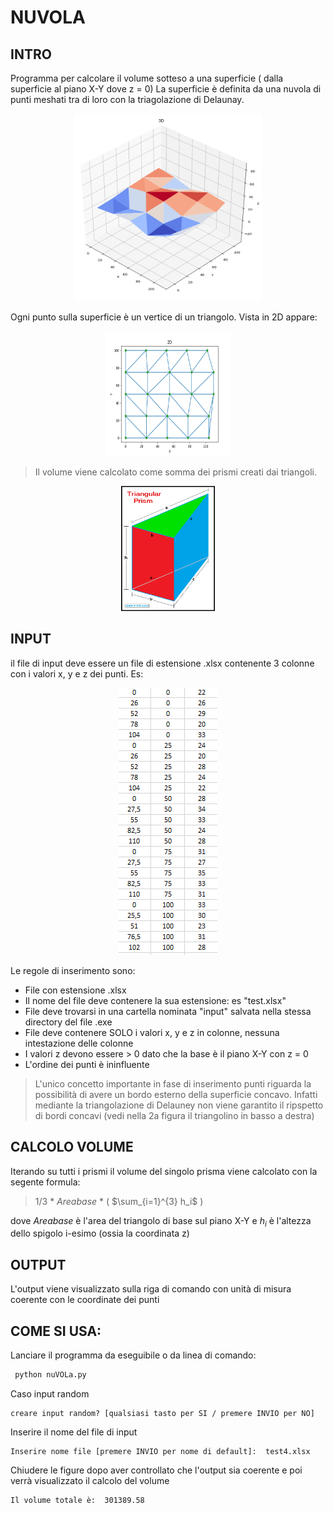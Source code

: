 # NUVOLA
## INTRO
Programma per calcolare il volume sotteso a una superficie ( dalla superficie al piano X-Y dove z = 0)
La superficie è definita da una nuvola di punti meshati tra di loro con la triagolazione di Delaunay. 


<p align="center">
<img src="immagini\3d-1.png"  width="300" height="300">

Ogni punto sulla superficie è un vertice di un triangolo. Vista in 2D appare:

<p align="center">
<img src="immagini\2d-1.png"  width="200" height="200">

>Il volume viene calcolato come somma dei prismi creati dai triangoli.
<p align="center">
<img src="immagini\prism.png" width="150" height="200">

## INPUT
il file di input deve essere un file di estensione .xlsx contenente 3 colonne con i valori x, y e z dei punti.
Es:

<p align="center">
<img src="immagini\tab.png">

Le regole di inserimento sono:

- File con estensione .xlsx
- Il nome del file deve contenere la sua estensione: es "test.xlsx"
- File deve trovarsi in una cartella nominata "input" salvata nella stessa directory del file .exe
- File deve contenere SOLO i valori x, y e z in colonne, nessuna intestazione delle colonne
- I valori z devono essere > 0 dato che la base è il piano X-Y con z = 0
- L'ordine dei punti è ininfluente

>L'unico concetto importante in fase di inserimento punti riguarda la possibilità di avere un bordo esterno della superficie concavo.
Infatti mediante la triangolazione di Delauney non viene garantito il ripspetto di bordi concavi (vedi nella 2a figura il triangolino in basso a destra)

## CALCOLO VOLUME
Iterando su tutti i prismi il volume del singolo prisma viene calcolato con la segente formula:

> $1/3$ * $Area base$ * ( $\sum_{i=1}^{3} h_i$ )

dove $Area base$ è l'area del triangolo di base sul piano X-Y e
$h_i$ è l'altezza dello spigolo i-esimo (ossia la coordinata z)

## OUTPUT
L'output viene visualizzato sulla riga di comando con unità di misura coerente con le coordinate dei punti


## COME SI USA:

Lanciare il programma da eseguibile o da linea di comando:
```python
 python nuVOLa.py
```
Caso input random
```
creare input random? [qualsiasi tasto per SI / premere INVIO per NO]
```
Inserire il nome del file di input
```
Inserire nome file [premere INVIO per nome di default]:  test4.xlsx
```
Chiudere le figure dopo aver controllato che l'output sia coerente e poi verrà visualizzato il calcolo del volume
```
Il volume totale è:  301389.58
```